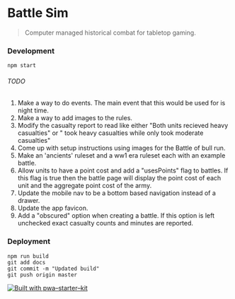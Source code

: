 # Battle Sim

> Computer managed historical combat for tabletop gaming.

### Development

`npm start`

###### TODO

1. Make a way to do events. The main event that this would be used for is night time.
1. Make a way to add images to the rules.
1. Modify the casualty report to read like either "Both units recieved heavy casualties" or "<unit name> took heavy casualties while <other unit name> only took moderate casualties"
1. Come up with setup instructions using images for the Battle of bull run.
1. Make an 'ancients' ruleset and a ww1 era ruleset each with an example battle.
1. Allow units to have a point cost and add a "usesPoints" flag to battles. If this flag is true then the battle page will display the point cost of each unit and the aggregate point cost of the army.
1. Update the mobile nav to be a bottom based navigation instead of a drawer.
1. Update the app favicon.
1. Add a "obscured" option when creating a battle. If this option is left unchecked exact casualty counts and minutes are reported.

### Deployment

```
npm run build
git add docs
git commit -m "Updated build"
git push origin master
```

[![Built with pwa–starter–kit](https://img.shields.io/badge/built_with-pwa–starter–kit_-blue.svg)](https://github.com/Polymer/pwa-starter-kit "Built with pwa–starter–kit")
